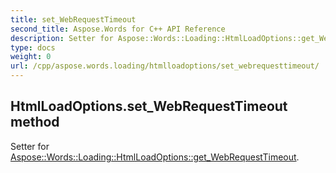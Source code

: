 ```yaml
---
title: set_WebRequestTimeout
second_title: Aspose.Words for C++ API Reference
description: Setter for Aspose::Words::Loading::HtmlLoadOptions::get_WebRequestTimeout. 
type: docs
weight: 0
url: /cpp/aspose.words.loading/htmlloadoptions/set_webrequesttimeout/
---
```

## HtmlLoadOptions.set_WebRequestTimeout method


Setter for [Aspose::Words::Loading::HtmlLoadOptions::get_WebRequestTimeout](./get_webrequesttimeout/).

